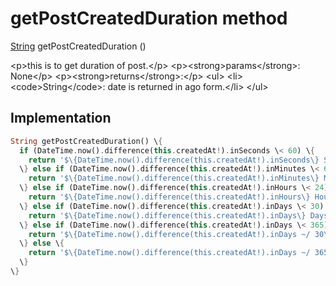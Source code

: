 


# getPostCreatedDuration method








[String](https:api.flutter.dev/flutter/dart-core/String-class.html) getPostCreatedDuration
()





\<p\>this is to get duration of post.\</p\>
\<p\>\<strong\>params\</strong\>:
  None\</p\>
\<p\>\<strong\>returns\</strong\>:\</p\>
\<ul\>
\<li\>\<code\>String\</code\>: date is returned in ago form.\</li\>
\</ul\>



## Implementation

```dart
String getPostCreatedDuration() \{
  if (DateTime.now().difference(this.createdAt!).inSeconds \< 60) \{
    return '$\{DateTime.now().difference(this.createdAt!).inSeconds\} Seconds Ago';
  \} else if (DateTime.now().difference(this.createdAt!).inMinutes \< 60) \{
    return '$\{DateTime.now().difference(this.createdAt!).inMinutes\} Minutes Ago';
  \} else if (DateTime.now().difference(this.createdAt!).inHours \< 24) \{
    return '$\{DateTime.now().difference(this.createdAt!).inHours\} Hours Ago';
  \} else if (DateTime.now().difference(this.createdAt!).inDays \< 30) \{
    return '$\{DateTime.now().difference(this.createdAt!).inDays\} Days Ago';
  \} else if (DateTime.now().difference(this.createdAt!).inDays \< 365) \{
    return '$\{DateTime.now().difference(this.createdAt!).inDays ~/ 30\} Months Ago';
  \} else \{
    return '$\{DateTime.now().difference(this.createdAt!).inDays ~/ 365\} Years Ago';
  \}
\}
```







